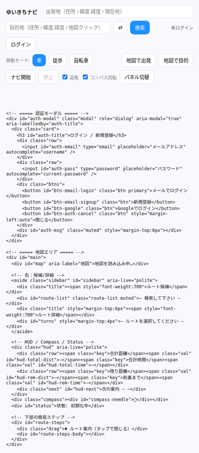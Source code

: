 <!doctype html>
<html lang="ja">
<head>
  <meta charset="utf-8" />
  <meta name="viewport" content="width=device-width,initial-scale=1,viewport-fit=cover" />
  <title>ゆいきちナビ — 1m先方向で地図回転・完全統合版 + ログイン</title>
  <link rel="stylesheet" href="https://unpkg.com/leaflet@1.9.4/dist/leaflet.css" />
  <style>
    :root{
      --accent:#1e90ff;--bg:#f7f9fc;--ink:#111;--card:#fff;
      /* 地図回転（deg）と拡大率（端の茶色対策）をCSS変数で制御 */
      --rotdeg: 0deg;
      --rotscale: 1;
    }
    html,body{height:100%;margin:0;font-family:system-ui,-apple-system,Segoe UI,Roboto,'Noto Sans JP',sans-serif;background:var(--bg);color:var(--ink)}
    #app{height:100%;display:flex;flex-direction:column}

    /* ===== Top Toolbar（地図の外） ===== */
    header.toolbar{background:var(--card);box-shadow:0 1px 8px rgba(0,0,0,.06);padding:8px}
    .bar{display:flex;gap:8px;align-items:center;flex-wrap:wrap}
    .brand{font-weight:800;margin-right:6px}
    .ipt{padding:8px;border:1px solid #e4e8ee;border-radius:10px;min-width:220px;flex:1 1 240px}
    .btn{padding:8px 12px;border:1px solid #dfe3ea;border-radius:10px;background:#fff;cursor:pointer}
    .btn.primary{background:var(--accent);border-color:var(--accent);color:#fff}
    .mode-btn{padding:6px 10px;border-radius:10px;border:1px solid #dfe3ea;background:#fff}
    .mode-btn.active{background:var(--accent);color:#fff;border-color:var(--accent)}
    .muted{font-size:12px;color:#777}
    .collapse{display:none}
    .collapse-area{display:flex;gap:8px;align-items:center;flex-wrap:wrap}

    /* ===== Map / Sidebar / HUD ===== */
    #main{position:relative;flex:1;min-height:420px}
    #map{position:absolute;inset:0}

    /* ここがポイント：Leaflet の描画パネルのみ回転させる */
    #map .leaflet-map-pane{
      transform-origin: center center;
      transform: rotate(var(--rotdeg)) scale(var(--rotscale));
      transition: transform 120ms linear; /* スナップ時の微小変化にも対応 */
      will-change: transform;
    }
    /* コントロール類は回さない（読みやすく） */
    #map .leaflet-control-container{ transform: none !important; }

    /* 右パネル */
    .sidebar{position:absolute;right:12px;top:12px;z-index:1400;background:#fff;padding:10px;border-radius:14px;box-shadow:0 12px 30px rgba(0,0,0,0.12);width:360px;max-height:72vh;overflow:auto}
    .sidebar.hidden{display:none}
    .sidebar .title{display:flex;justify-content:space-between;align-items:center;margin-bottom:6px}
    .route-item{padding:8px;border-radius:10px;border:1px solid #eee;margin-bottom:6px;cursor:pointer}
    .route-item.selected{background:var(--accent);color:#fff;border-color:var(--accent);font-weight:700}
    .turn-step{padding:6px;border-bottom:1px dashed #eee}

    /* HUD小型化 */
    .hud{position:absolute;left:12px;bottom:12px;z-index:1500;background:rgba(255,255,255,0.92);padding:6px 8px;border-radius:10px;box-shadow:0 8px 20px rgba(0,0,0,.12)}
    .hud .row{display:flex;gap:8px;align-items:baseline;flex-wrap:wrap}
    .hud .key{font-size:11px;color:#666}
    .hud .val{font-weight:700;font-size:12px}
    .hud .next{font-size:11px;color:#444;margin-top:2px}

    .compass{position:absolute;right:12px;bottom:12px;z-index:1500;background:rgba(255,255,255,0.95);padding:6px;border-radius:50%;width:40px;height:40px;display:grid;place-items:center;box-shadow:0 6px 18px rgba(0,0,0,0.12)}
    .compass > div{transform-origin:center center}
    #status{position:absolute;left:12px;top:12px;z-index:1500;background:rgba(255,255,255,0.95);padding:6px 8px;border-radius:10px;box-shadow:0 6px 18px rgba(0,0,0,0.12);font-size:12px}

    /* ルート下部の簡易ステップ（開閉式） */
    #route-steps{position:absolute;left:0;right:0;bottom:0;background:rgba(255,255,255,0.96);border-top:1px solid #eee;max-height:42%;overflow:auto;padding:10px;display:none;z-index:1401}
    #route-steps .drag{font-size:12px;color:#666;text-align:center;margin-bottom:4px}

    /* 地図のズームボタンをモバイルで押しやすく拡大 */
    .leaflet-control-zoom{transform-origin:top left}

    @media(max-width:900px){
      .ipt{min-width:140px;flex:1 1 160px}
      .collapse{display:inline-flex}
      .collapse-area{display:none}
      .sidebar{width:min(92vw,420px);top:auto;bottom:12px;max-height:46vh}
      .leaflet-control-zoom{transform:scale(1.35)}
    }
    @media(min-width:901px){
      .leaflet-control-zoom{transform:scale(1.15)}
    }

    /* 現在地マーカー（矢印気泡）。地図が回っても画面上方向へ安定させるためにJSから角度補正 */
    .marker-heading{width:22px;height:22px;border-radius:50%;background:#1e90ff;border:2px solid #fff;box-shadow:0 0 0 2px rgba(30,144,255,.25);position:relative}
    .marker-heading::after{
      content:"";
      position:absolute;left:7px;top:-10px;
      width:0;height:0;border-left:5px solid transparent;border-right:5px solid transparent;border-bottom:10px solid #1e90ff;
    }

    /* === Auth モーダル === */
    .modal{position:fixed;inset:0;background:rgba(0,0,0,.35);display:none;align-items:center;justify-content:center;z-index:2000}
    .modal .card{background:#fff;border-radius:14px;box-shadow:0 16px 40px rgba(0,0,0,.2);padding:16px;width:min(92vw,420px)}
    .modal .card h3{margin:0 0 8px 0}
    .modal .row{display:flex;gap:8px;align-items:center;flex-wrap:wrap;margin-top:6px}
    .modal input{padding:8px;border:1px solid #e4e8ee;border-radius:10px;flex:1}
    .modal .btns{display:flex;gap:8px;margin-top:8px}
    .badge{font-size:12px;color:#555}
  </style>
</head>
<body>
  <div id="app">
    <!-- ===== ツールバー（地図の外。スマホで折りたたみ可能） ===== -->
    <header class="toolbar">
      <div class="bar">
        <div class="brand">ゆいきちナビ</div>
        <input id="from" class="ipt" placeholder="出発地（住所 / 緯度,経度 / 現在地）" />
        <input id="to" class="ipt" placeholder="目的地（住所 / 緯度,経度 / 地図クリック）" />
        <button id="swap" class="btn" title="入れ替え">⇄</button>
        <button id="search" class="btn primary">検索</button>
        <button id="toggle-more" class="btn collapse" aria-expanded="false">詳細 ▾</button>
        <span style="flex:1"></span>
        <span id="auth-chip" class="badge">未ログイン</span>
        <button id="btn-auth" class="btn">ログイン</button>
        <button id="btn-logout" class="btn" style="display:none">ログアウト</button>
      </div>
      <div id="more" class="bar collapse-area" style="margin-top:6px">
        <div class="muted">移動モード:</div>
        <button class="mode-btn active" data-mode="driving" id="m-driv">車</button>
        <button class="mode-btn" data-mode="foot" id="m-foot">徒歩</button>
        <button class="mode-btn" data-mode="bike" id="m-bike">自転車</button>
        <span style="flex:1"></span>
        <button id="set-from-map" class="btn">地図で出発</button>
        <button id="set-to-map" class="btn">地図で目的</button>
        <button id="start-nav" class="btn">ナビ開始</button>
        <button id="stop-nav" class="btn" disabled>停止</button>
        <label class="muted"><input type="checkbox" id="chk-follow" checked> 追尾</label>
        <label class="muted"><input type="checkbox" id="chk-rotate" checked> コンパス回転</label>
        <button id="toggle-sidebar" class="btn" title="右パネルの表示/非表示">パネル切替</button>
      </div>
    </header>

    <!-- ===== 認証モーダル ===== -->
    <div id="auth-modal" class="modal" role="dialog" aria-modal="true" aria-labelledby="auth-title">
      <div class="card">
        <h3 id="auth-title">ログイン / 新規登録</h3>
        <div class="row">
          <input id="auth-email" type="email" placeholder="メールアドレス" autocomplete="username" />
        </div>
        <div class="row">
          <input id="auth-pass" type="password" placeholder="パスワード" autocomplete="current-password" />
        </div>
        <div class="btns">
          <button id="btn-email-login" class="btn primary">メールでログイン</button>
          <button id="btn-email-signup" class="btn">新規登録</button>
          <button id="btn-google" class="btn">Googleでログイン</button>
          <button id="btn-auth-cancel" class="btn" style="margin-left:auto">閉じる</button>
        </div>
        <div id="auth-msg" class="muted" style="margin-top:6px"></div>
      </div>
    </div>

    <!-- ===== 地図エリア ===== -->
    <div id="main">
      <div id="map" aria-label="地図">地図を読み込み中…</div>

      <!-- 右：候補/詳細 -->
      <aside class="sidebar" id="sidebar" aria-live="polite">
        <div class="title"><span style="font-weight:700">ルート候補</span></div>
        <div id="route-list" class="route-list muted">— 検索して下さい —</div>
        <div class="title" style="margin-top:6px"><span style="font-weight:700">ルート詳細</span></div>
        <div id="turns" style="margin-top:4px">— ルートを選択してください —</div>
      </aside>

      <!-- HUD / Compass / Status -->
      <div class="hud" aria-live="polite">
        <div class="row"><span class="key">合計距離</span><span class="val" id="hud-total-dist">—</span><span class="key">合計時間</span><span class="val" id="hud-total-time">—</span></div>
        <div class="row"><span class="key">残り距離</span><span class="val" id="hud-rem-dist">—</span><span class="key">到着まで</span><span class="val" id="hud-rem-time">—</span></div>
        <div class="next" id="hud-next">次の案内 — —</div>
      </div>
      <div class="compass"><div id="compass-needle">🧭</div></div>
      <div id="status">状態: 初期化中</div>

      <!-- 下部の簡易ステップ -->
      <div id="route-steps">
        <div class="drag">▼ ルート案内（タップで閉じる）</div>
        <div id="route-steps-body"></div>
      </div>
    </div>
  </div>

  <script src="https://unpkg.com/leaflet@1.9.4/dist/leaflet.js"></script>
  <script src="https://cdn.jsdelivr.net/npm/@turf/turf@6/turf.min.js"></script>
  <!-- Firebase v11 -->
  <script src="https://www.gstatic.com/firebasejs/11.0.1/firebase-app.js"></script>
  <script src="https://www.gstatic.com/firebasejs/11.0.1/firebase-auth.js"></script>
  <script>
  // ====== 再初期化ガード ======
  if (window._yk_full_v5_rot1m_login) {
    console.warn('already initialized');
  } else {
    window._yk_full_v5_rot1m_login = true;

    (function(){
      /*** =========================
       *      アプリ状態
       * ========================= */
      const S = {
        map:null, from:null, to:null,
        routes:[], routeLayers:[], progressLayer:null,
        selected:-1, nav:false, watchId:null,
        setMode:'driving',
        follow:true, rotate:true, useDummy:false,
        lastRerouteTs:0, lastSnapIdx:0,
        // 回転アニメーション
        mapAngle:0,          // 現在の地図角度（deg）
        targetAngle:0,       // 目標角度（deg）
        animRAF:null,        // requestAnimationFrame ID
        // 現在地まわり
        curMarker:null,
        // 認証
        loggedIn:false,
        user:null,
      };

      /*** =========================
       *      要素取得
       * ========================= */
      const E = {
        from: q('#from'), to: q('#to'), swap: q('#swap'), search: q('#search'),
        modes: qa('.mode-btn'), setFromMap: q('#set-from-map'), setToMap: q('#set-to-map'),
        routeList: q('#route-list'), turns: q('#turns'), status: q('#status'),
        startNav: q('#start-nav'), stopNav: q('#stop-nav'),
        hudTotalDist: q('#hud-total-dist'), hudTotalTime: q('#hud-total-time'),
        hudRemDist: q('#hud-rem-dist'), hudRemTime: q('#hud-rem-time'), hudNext: q('#hud-next'),
        chkFollow: q('#chk-follow'), chkRotate: q('#chk-rotate'),
        compass: q('#compass-needle'), sidebar: q('#sidebar'),
        stepsSheet: q('#route-steps'), stepsBody: q('#route-steps-body'),
        toggleMore: q('#toggle-more'), more: q('#more'), toggleSidebar: q('#toggle-sidebar'),
        // Auth
        authChip: q('#auth-chip'), btnAuth: q('#btn-auth'), btnLogout: q('#btn-logout'),
        modal: q('#auth-modal'), email: q('#auth-email'), pass: q('#auth-pass'),
        btnEmailLogin: q('#btn-email-login'), btnEmailSignup: q('#btn-email-signup'), btnGoogle: q('#btn-google'), btnAuthCancel: q('#btn-auth-cancel'),
        authMsg: q('#auth-msg'),
      };

      /*** =========================
       *      小物ヘルパー
       * ========================= */
      function q(s){return document.querySelector(s)}
      function qa(s){return Array.from(document.querySelectorAll(s))}
      function setStatus(msg, err){E.status.textContent = '状態: '+msg; E.status.style.color = err?'red':'#111'; console.log('[nav]', msg)}
      function formatDist(m){return m>=1000? (m/1000).toFixed(2)+' km' : Math.round(m)+' m'}
      function formatDuration(sec){ if(sec==null) return '—'; const s=Math.round(sec); const h=Math.floor(s/3600); const m=Math.round((s%3600)/60); return h>0? `${h}時間${m}分` : `${m}分`}
      const SPEED_KMH = {foot:4.8, bike:16, driving:42}
      function etaSeconds(meters, mode){ const v=SPEED_KMH[mode]||42; return (meters/1000)/v*3600 }

      // 地図回転のCSS反映
      function applyMapCSSRotation(){
        document.documentElement.style.setProperty('--rotdeg', S.mapAngle.toFixed(2)+'deg');
        // 端の茶色対策：回転時のみ軽く拡大
        const scale = (S.nav && S.rotate && Math.abs(S.mapAngle)%360>0.5)? 1.12 : 1.0;
        document.documentElement.style.setProperty('--rotscale', scale.toFixed(3));
        // コンパスは「北向き」を示すように、地図角度と逆回転で見せる
        try{ E.compass.style.transform = `rotate(${-S.mapAngle}deg)` }catch{}
      }
      // 角度差分を -180..+180 に正規化
      function deltaAngle(a, b){ let d=(b-a+540)%360-180; return d; }
      // スムーズ追従（毎フレーム）
      function ensureRotationLoop(){
        if (S.animRAF != null) return;
        const step = ()=>{
          S.animRAF = null;
          // 目標に向かって補間（緩やかに）
          const d = deltaAngle(S.mapAngle, S.targetAngle);
          const eps = 0.05; // 収束閾値
          if (Math.abs(d) > eps){
            // 係数は速度：大きいほど素早く回る（0.10〜0.18 くらいが自然）
            S.mapAngle = (S.mapAngle + d * 0.14 + 360) % 360;
            applyMapCSSRotation();
            S.animRAF = requestAnimationFrame(step);
          } else {
            S.mapAngle = S.targetAngle % 360;
            applyMapCSSRotation();
          }
        };
        S.animRAF = requestAnimationFrame(step);
      }
      // 回転を有効化/無効化（無効化時は0度へスムーズ復帰）
      function setRotationEnabled(on){
        if (on){
          ensureRotationLoop();
        } else {
          S.targetAngle = 0;
          ensureRotationLoop();
        }
      }

      // 日本語インストラクション
      function jpInstruction(step){
        if(!step||!step.maneuver) return '直進';
        const m=step.maneuver, type=m.type||'', mod=m.modifier||'', name=step.name?`（${step.name}）`:'';
        const round=`${m.exit? m.exit+' 番目の出口':''}`;
        const dir=({left:'左方向','slight left':'やや左方向','sharp left':'大きく左方向',right:'右方向','slight right':'やや右方向','sharp right':'大きく右方向',straight:'直進',uturn:'Uターン'})[mod]||'';
        let t='進む';
        switch(type){case'depart':t='出発';break;case'arrive':t='目的地に到着';break;case'turn':t=dir||'曲がる';break;case'new name':t='道なりに進む';break;case'merge':t='合流';break;case'on ramp':t='入口から進入';break;case'off ramp':t='出口で出る';break;case'roundabout':case'rotary':t=`環状交差点で${round||'目的の出口'}へ`;break;case'roundabout turn':t=`環状交差点で${dir}`;break;case'fork':t=`分岐で${dir}`;break;case'end of road':t=`突き当たりで${dir}`;break;case'continue':t='直進';break;case'use lane':t='車線に従う';break}
        return `${t}${name}`.trim()
      }

      // 音声読み上げ（次の案内）
      function speakJa(text){ if(!window.speechSynthesis) return; try{ const u=new SpeechSynthesisUtterance(text); u.lang='ja-JP'; window.speechSynthesis.cancel(); window.speechSynthesis.speak(u) }catch{} }

      /*** =========================
       *      地図初期化
       * ========================= */
      const map = L.map('map', {center:[35.681236,139.767125], zoom:5, zoomControl:true});
      L.tileLayer('https://{s}.tile.openstreetmap.org/{z}/{x}/{y}.png',{maxZoom:19, attribution:'© OpenStreetMap contributors'}).addTo(map);
      S.map = map;

      // 現在地マーカー（中の矢印は JS で角度補正して画面上方向へ）
      function ensureCurMarker(){
        if (S.curMarker) return S.curMarker;
        const html = `<div class="marker-heading rotateable"></div>`;
        S.curMarker = L.marker(map.getCenter(), {icon: L.divIcon({html, className:'', iconSize:[22,22]}), title:'現在地'}).addTo(map);
        return S.curMarker;
      }
      function setCurrentMarker(lat,lon, arrowScreenDeg){
        const m = ensureCurMarker();
        m.setLatLng([lat,lon]);
        try{
          const el = m.getElement().querySelector('.rotateable');
          if (el){
            el.style.transition = 'transform 80ms linear';
            el.style.transform = `rotate(${arrowScreenDeg||0}deg)`;
          }
        }catch{}
      }

      /*** =========================
       *    1m先のルート方向で回す
       * ========================= */
      function updateRotationByRouteAhead(route, lon, lat){
        try{
          const line = turf.lineString(route.geometry.coordinates);
          // 最近傍点（location は「線上距離(km)」として返る）
          const pt = turf.point([lon,lat]);
          const snapped = turf.nearestPointOnLine(line, pt, {units:'kilometers'});
          const locKm = snapped.properties.location || 0;
          // 1m = 0.001 km 先の点
          const ahead = turf.along(line, locKm + 0.001, {units:'kilometers'});
          const [ax, ay] = ahead.geometry.coordinates; // lon, lat
          // bearing（度）。北=0, 東=90, 時計回り
          let bearing = turf.bearing([lon,lat], [ax,ay]); // -180..+180
          // CSSは0..360にしておく
          bearing = (bearing + 360) % 360;

          // 「地図を回す目標角度」を更新
          if (S.nav && S.rotate){
            S.targetAngle = bearing;
            ensureRotationLoop();
          }

          // マーカー矢印は「画面上方向を向かせる」＝ 地図角度分だけ逆回し
          const arrowScreen = ((bearing - S.mapAngle) + 360) % 360;
          setCurrentMarker(lat, lon, arrowScreen);
        }catch(e){
          // 何かあっても矢印は0度へ
          setCurrentMarker(lat, lon, 0);
        }
      }

      /*** =========================
       *      ルート描画/選択
       * ========================= */
      function clearRoutes(){
        S.routeLayers.forEach(l=>{try{map.removeLayer(l)}catch{}});
        S.routeLayers=[];
        if(S.progressLayer){ try{ map.removeLayer(S.progressLayer) }catch{} S.progressLayer=null }
        E.routeList.innerHTML=''; E.turns.innerHTML='';
        S.routes=[]; S.selected=-1;
        E.hudTotalDist.textContent='—'; E.hudTotalTime.textContent='—';
        E.hudRemDist.textContent='—'; E.hudRemTime.textContent='—';
        q('#route-steps').style.display='none';
      }

      function drawRoutes(routes){
        clearRoutes(); S.routes=routes;
        routes.forEach((r,i)=>{
          const coords=r.geometry.coordinates.map(c=>[c[1],c[0]]);
          const line=L.polyline(coords,{color:i===0?'#1e90ff':'#888',weight:i===0?7:5,opacity:i===0?0.95:0.45}).addTo(map);
          line.on('click',()=> selectRoute(i));
          line.bindTooltip(`候補 ${i+1}｜${(r.distance/1000).toFixed(2)} km｜${formatDuration(etaSeconds(r.distance,S.setMode))}`);
          S.routeLayers.push(line);

          // ★ユーザー要望：「変な点を消す」→ 曲がり点マーカーは追加しない
          // （必要なら、ここに makeTurnMarker を復活させる）
        });
        S.selected=0; selectRoute(0);
      }

      function selectRoute(i){
        if(i<0||i>=S.routes.length) return;
        S.selected=i;
        S.routeLayers.forEach((l,idx)=>{
          l.setStyle({color: idx===i? '#1e90ff':'#888', weight: idx===i?8:5, opacity: idx===i?0.98:0.4});
          if(idx===i) l.bringToFront();
        });
        E.routeList.innerHTML='';
        S.routes.forEach((r,idx)=>{
          const div=document.createElement('div');
          div.className='route-item'+(idx===i?' selected':'');
          div.textContent=`候補 ${idx+1} — ${(r.distance/1000).toFixed(2)} km / ${formatDuration(etaSeconds(r.distance,S.setMode))}`;
          div.addEventListener('click',()=> selectRoute(idx));
          E.routeList.appendChild(div);
        });

        const r=S.routes[i];
        const steps=r.legs[0].steps||[];
        renderTurns(steps);

        const coords=r.geometry.coordinates.map(c=>[c[1],c[0]]);
        map.fitBounds(L.latLngBounds(coords),{padding:[50,50]});

        E.hudTotalDist.textContent=(r.distance/1000).toFixed(2)+' km';
        E.hudTotalTime.textContent=formatDuration(etaSeconds(r.distance,S.setMode));

        S.lastSnapIdx=0;
        if(S.progressLayer){ try{map.removeLayer(S.progressLayer)}catch{} S.progressLayer=null }
      }

      function renderTurns(steps){
        E.turns.innerHTML='';
        if(!steps||!steps.length){ E.turns.textContent='ターンバイターンデータがありません'; return }
        const fr=document.createDocumentFragment();
        steps.forEach((s)=>{
          const node=document.createElement('div');
          node.className='turn-step';
          node.innerHTML=`<div><strong>${jpInstruction(s)}</strong></div><div class='muted'>距離: ${formatDist(s.distance)} ${s.name?'｜道路: '+s.name:''}</div>`;
          fr.appendChild(node);
        });
        E.turns.appendChild(fr);

        // 下部シート（簡易）
        const listHtml = steps.map((s,idx)=>`<li data-idx="${idx}">${jpInstruction(s)} <span class='muted'>${formatDist(s.distance||0)}</span></li>`).join('');
        E.stepsBody.innerHTML = `<ol>${listHtml}</ol>`;
        E.stepsSheet.style.display='block';
        E.stepsBody.querySelectorAll('li').forEach(li=> li.addEventListener('click',()=>{
          const s=steps[+li.dataset.idx];
          if(s&&s.maneuver){
            const [lon,lat]=s.maneuver.location;
            map.panTo([lat,lon]);
            L.popup().setLatLng([lat,lon]).setContent(`<b>${jpInstruction(s)}</b>`).openOn(map);
          }
        }))
      }

      /*** =========================
       *      ルーティングAPI
       * ========================= */
      function parseLatLon(q){ if(!q) return null; const m=q.trim().match(/^(-?\d+(?:\.\d+)?)[,\s]+(-?\d+(?:\.\d+)?)/); if(m) return {lat:parseFloat(m[1]), lon:parseFloat(m[2]), display_name:`${parseFloat(m[1]).toFixed(5)}, ${parseFloat(m[2]).toFixed(5)}`}; return null }
      async function geocode(q){ const p=parseLatLon(q); if(p) return p; const url='https://nominatim.openstreetmap.org/search?format=json&limit=5&q='+encodeURIComponent(q); try{ const ctrl=new AbortController(); const t=setTimeout(()=>ctrl.abort(),8000); const res=await fetch(url,{signal:ctrl.signal, headers:{'Accept-Language':'ja'}}); clearTimeout(t); if(!res.ok) throw new Error('HTTP '+res.status); const j=await res.json(); if(j&&j.length>0) return {lat:+j[0].lat, lon:+j[0].lon, display_name:j[0].display_name}; return null }catch(e){ console.warn('geocode fail',e); return null } }
      async function fetchRoutes(from,to,mode){ const profile=mode==='driving'?'driving': mode==='foot'?'foot':'bicycle'; const url=`https://router.project-osrm.org/route/v1/${profile}/${from.lon},${from.lat};${to.lon},${to.lat}?overview=full&geometries=geojson&steps=true&alternatives=true`; try{ const ctrl=new AbortController(); const t=setTimeout(()=>ctrl.abort(),12000); const res=await fetch(url,{signal:ctrl.signal}); clearTimeout(t); if(!res.ok) throw new Error('HTTP '+res.status); const j=await res.json(); if(j && j.code==='Ok' && j.routes && j.routes.length>0) return j.routes; return null }catch(e){ console.warn('fetchRoutes fail',e); return null } }

      async function resolveFromInput(){ const v=(E.from.value||'').trim(); if(!v || v==='現在地' || v==='いま' || v.toLowerCase()==='current'){ return await getCurrentLocation() } const g=await geocode(v); if(!g) throw new Error('出発地が見つかりません'); return g }
      async function resolveToInput(){ const v=(E.to.value||'').trim(); const g=parseLatLon(v) || (v? await geocode(v):null); if(!g) throw new Error('目的地が見つかりません'); return g }
      function getCurrentLocation(){ return new Promise((res,rej)=>{ if(!S.loggedIn){ rej(new Error('現在地機能はログイン後に利用できます')); return } if(!navigator.geolocation){ rej(new Error('この端末は位置情報に対応していません')); return } navigator.geolocation.getCurrentPosition(p=> res({lat:p.coords.latitude, lon:p.coords.longitude, display_name:'現在地'}), err=> rej(err), {enableHighAccuracy:true, timeout:12000}) }) }

      /*** =========================
       *      ナビ実行
       * ========================= */
      function startNavigation(){
        if(!S.loggedIn){ setStatus('ログインが必要です（ツールバーの「ログイン」から）',true); E.btnAuth.focus(); return }
        if(S.nav) return;
        if(!S.routes.length){ setStatus('先にルートを検索してください',true); return }
        S.nav=true; setStatus('ナビ開始'); E.startNav.disabled=true; E.stopNav.disabled=false;

        // 地図回転ON条件を満たすなら開始
        setRotationEnabled(E.chkRotate.checked);

        if(!navigator.geolocation){ setStatus('位置情報非対応。ダミーを使用します',true); applyDummy(); return }
        try{
          S.watchId = navigator.geolocation.watchPosition(onNavPos, onNavErr,{enableHighAccuracy:true, maximumAge:1000, timeout:15000})
        }catch(e){
          console.warn(e); applyDummy();
        }
      }
      function stopNavigation(){
        if(!S.nav) return;
        S.nav=false; setStatus('ナビ停止'); E.startNav.disabled=false; E.stopNav.disabled=true;
        try{ if(S.watchId!=null){ navigator.geolocation.clearWatch(S.watchId); S.watchId=null } }catch{}
        // 回転を滑らかに0度へ
        setRotationEnabled(false);
      }
      function onNavErr(err){ console.warn('nav err',err); if(err&&err.code===1){ setStatus('位置情報が許可されていません',true) } }

      function offRouteThreshold(){ return S.setMode==='foot'?30: S.setMode==='bike'?50:100 }
      function rerouteCooldownMs(){ return 8000 }

      function updateProgressLayer(route, snapIdx){
        if(!route) return;
        const coords=route.geometry.coordinates;
        if(snapIdx<=0) return;
        const seg=coords.slice(0,Math.min(snapIdx+1,coords.length)).map(c=>[c[1],c[0]]);
        if(!S.progressLayer){
          S.progressLayer=L.polyline(seg,{color:'#2ecc71',weight:8,opacity:.9}).addTo(map)
        } else {
          S.progressLayer.setLatLngs(seg)
        }
      }

      function onNavPos(pos){
        const lat=pos.coords.latitude, lon=pos.coords.longitude;

        // 常に中心へ（追尾ONのとき）
        if(S.follow){
          const z=Math.max(15,map.getZoom());
          map.setView([lat,lon], Math.min(17,z), {animate:false});
        }
        // 現在選択ルート
        const route=S.routes[S.selected];
        if(route){
          // ★1m先のルート方向で地図を回す（+ 矢印補正）
          updateRotationByRouteAhead(route, lon, lat);
        } else {
          setCurrentMarker(lat, lon, 0);
        }

        if(S.useDummy) return;

        // 進捗・残距離計算・音声案内
        if(route){
          const line=turf.lineString(route.geometry.coordinates);
          const pt=turf.point([lon,lat]);
          const snapped=turf.nearestPointOnLine(line, pt, {units:'meters'});
          const distTo=snapped.properties.dist;
          const snapIdx=snapped.properties.index||0;
          if(snapIdx>S.lastSnapIdx){ S.lastSnapIdx=snapIdx; updateProgressLayer(route,snapIdx) }

          // 次の案内（近いと読む）
          const steps=route.legs[0].steps||[];
          let chosen=null;
          for(let i=0;i<steps.length;i++){
            const st=steps[i];
            const loc=st.maneuver&&st.maneuver.location; if(!loc) continue;
            const d=turf.distance(turf.point([lon,lat]), turf.point([loc[0],loc[1]]), {units:'meters'});
            if(d>5){ chosen={index:i, step:st, dist:d}; break }
          }
          if(!chosen && steps.length){ chosen={index:steps.length-1, step:steps[steps.length-1], dist:0} }
          if(chosen){
            const msg=`${formatDist(chosen.dist)} 先、${jpInstruction(chosen.step)}`;
            E.hudNext.textContent=`次の案内 — ${msg}`;
            if(chosen.dist<60){ speakJa(msg) }
          }
          // 残距離とETA
          const totalDist=route.distance;
          const totalDur=etaSeconds(route.distance,S.setMode);
          const remLine=turf.lineString(route.geometry.coordinates.slice(snapIdx));
          const remKm=turf.length(remLine,{units:'kilometers'});
          const remM=Math.max(0,Math.round(remKm*1000));
          const remSec = totalDist>0 ? (totalDur*(remM/totalDist)) : 0;
          E.hudRemDist.textContent=formatDist(remM);
          E.hudRemTime.textContent=formatDuration(remSec);

          // 逸脱で自動リルート
          const nowMs=Date.now();
          if(distTo>offRouteThreshold() && (nowMs-S.lastRerouteTs)>rerouteCooldownMs()){
            S.lastRerouteTs=nowMs;
            setStatus(`コース外（${Math.round(distTo)}m）。再検索…`);
            const cur={lat,lon};
            const dest=S.to;
            if(dest){
              fetchRoutes(cur,dest,S.setMode).then(rs=>{
                if(rs&&rs.length){
                  drawRoutes(rs);
                  setStatus('自動リルート完了');
                  if(S.follow) map.setView([lat,lon],16,{animate:false});
                } else {
                  setStatus('リルート失敗',true)
                }
              });
            }
          }
        }
      }

      /*** =========================
       *    UI / 入力 / 初期配線
       * ========================= */
      E.swap.addEventListener('click',()=>{ const a=E.from.value; E.from.value=E.to.value; E.to.value=a; const af=S.from; S.from=S.to; S.to=af })
      E.modes.forEach(b=> b.addEventListener('click', async ()=>{
        E.modes.forEach(x=>x.classList.remove('active')); b.classList.add('active');
        S.setMode=b.dataset.mode;
        if(S.from&&S.to){
          setStatus('モード変更: 再検索…');
          const routes=await fetchRoutes(S.from,S.to,S.setMode);
          if(routes){ drawRoutes(routes); setStatus('モード変更を反映しました') }
          else { setStatus('モード変更の反映に失敗',true) }
        }
      }))
      E.setFromMap.addEventListener('click',()=>{ S.mapClickMode='from'; setStatus('地図をタップして出発地を選んでください') })
      E.setToMap.addEventListener('click',()=>{ S.mapClickMode='to'; setStatus('地図をタップして目的地を選んでください') })
      map.on('click',(e)=>{
        if(S.mapClickMode==='from'){
          S.from={lat:e.latlng.lat, lon:e.latlng.lng, display_name:`${e.latlng.lat.toFixed(5)}, ${e.latlng.lng.toFixed(5)}`};
          E.from.value=S.from.display_name; S.mapClickMode=null; setStatus('出発地を設定しました');
        } else if(S.mapClickMode==='to'){
          S.to={lat:e.latlng.lat, lon:e.latlng.lng, display_name:`${e.latlng.lat.toFixed(5)}, ${e.latlng.lng.toFixed(5)}`};
          E.to.value=S.to.display_name; S.mapClickMode=null; setStatus('目的地を設定しました');
        }
      });

      E.search.addEventListener('click', async ()=>{
        try{
          setStatus('出発地を解決中...'); const f=await resolveFromInput(); S.from=f;
          setStatus('目的地を解決中...'); const t=await resolveToInput(); S.to=t;
          setStatus('ルート検索中...'); const rs=await fetchRoutes(f,t,S.setMode);
          if(!rs){ setStatus('ルート検索に失敗しました（外部API制限の可能性）',true); return }
          drawRoutes(rs); setStatus('ルート候補を表示しました');
        }catch(e){ setStatus(e.message||'検索に失敗しました',true) }
      });
      E.startNav.addEventListener('click', startNavigation);
      E.stopNav.addEventListener('click', stopNavigation);
      E.chkFollow.addEventListener('change',()=>{ S.follow=E.chkFollow.checked });
      E.chkRotate.addEventListener('change',()=>{ S.rotate=E.chkRotate.checked; setRotationEnabled(S.nav && S.rotate) });
      [E.from,E.to].forEach(i=> i.addEventListener('keydown', e=>{ if(e.key==='Enter') E.search.click() }))

      // 右パネル切替 / 詳細の開閉
      E.toggleSidebar.addEventListener('click',()=>{ E.sidebar.classList.toggle('hidden') })
      E.toggleMore.addEventListener('click',()=>{
        const open = E.more.style.display!=='none' && getComputedStyle(E.more).display!=='none';
        if(open){ E.more.style.display='none'; E.toggleMore.setAttribute('aria-expanded','false'); E.toggleMore.textContent='詳細 ▸' }
        else     { E.more.style.display='flex'; E.toggleMore.setAttribute('aria-expanded','true'); E.toggleMore.textContent='詳細 ▾' }
      });
      q('#route-steps').addEventListener('click',()=>{ const s=q('#route-steps'); s.style.display = (s.style.display==='none'?'block':'none') });

      // 初期メッセージ
      setStatus('初期化完了 — 出発地と目的地を入力して検索してください');

      /*** =========================
       *      ダミー位置
       * ========================= */
      const DUMMY={lat:35.170915, lon:136.881537};
      function applyDummy(){ S.useDummy=true; setCurrentMarker(DUMMY.lat,DUMMY.lon,0); map.setView([DUMMY.lat,DUMMY.lon],16,{animate:false}); setStatus('ダミー位置を使用中') }

      /*** =========================
       *      ちょいテスト（変更禁止）
       * ========================= */
      (function(){
        function eq(n,a,b){ if(a!==b){ console.error('TEST FAIL',n,a,b) } else { console.log('TEST OK',n) } }
        eq('formatDist_500', formatDist(500), '500 m');
        eq('formatDist_1500', formatDist(1500), '1.50 km');
        eq('formatDuration_59m', formatDuration(59*60), '59分');
        eq('formatDuration_2h5m', formatDuration(2*3600+5*60), '2時間5分');
        const d=10000; const f=Math.round(etaSeconds(d,'foot')/60), b=Math.round(etaSeconds(d,'bike')/60), c=Math.round(etaSeconds(d,'driving')/60);
        if(!(f>b && b>c)) console.error('TEST FAIL eta order'); else console.log('TEST OK eta order');
      })();

      // 公開（デバッグ用）
      window._yuikichi = { state:S };

      /*** =========================
       *      Firebase 認証
       * ========================= */
      const firebaseConfig = {
        apiKey: 'YOUR_API_KEY',
        authDomain: 'YOUR_PROJECT_ID.firebaseapp.com',
        projectId: 'YOUR_PROJECT_ID',
      };
      try{ firebase.initializeApp(firebaseConfig) }catch(e){ /* already init in HMR */ }
      const auth = firebase.auth();
      const provider = new firebase.auth.GoogleAuthProvider();

      function updateAuthUI(){
        if(S.loggedIn){
          E.authChip.textContent = (S.user && S.user.displayName)? `ログイン中: ${S.user.displayName}` : 'ログイン中';
          E.btnAuth.style.display='none';
          E.btnLogout.style.display='inline-block';
          E.modal.style.display='none';
          E.authMsg.textContent='';
          setStatus('ログインしました');
        } else {
          E.authChip.textContent='未ログイン';
          E.btnAuth.style.display='inline-block';
          E.btnLogout.style.display='none';
        }
      }

      // Auth events
      E.btnAuth.addEventListener('click', ()=>{ E.modal.style.display='flex'; E.email.focus() })
      E.btnAuthCancel.addEventListener('click', ()=>{ E.modal.style.display='none' })
      E.btnLogout.addEventListener('click', async ()=>{ try{ await auth.signOut(); }catch(e){ console.warn(e) } })

      E.btnEmailLogin.addEventListener('click', async ()=>{
        try{
          const cred = await auth.signInWithEmailAndPassword(E.email.value.trim(), E.pass.value);
          S.loggedIn = true; S.user = cred.user; updateAuthUI();
        }catch(e){ E.authMsg.textContent = e && e.message ? e.message : 'ログインに失敗しました'; }
      })
      E.btnEmailSignup.addEventListener('click', async ()=>{
        try{
          const cred = await auth.createUserWithEmailAndPassword(E.email.value.trim(), E.pass.value);
          S.loggedIn = true; S.user = cred.user; updateAuthUI();
        }catch(e){ E.authMsg.textContent = e && e.message ? e.message : '新規登録に失敗しました'; }
      })
      E.btnGoogle.addEventListener('click', async ()=>{
        try{
          const result = await auth.signInWithPopup(provider);
          S.loggedIn = true; S.user = result.user; updateAuthUI();
        }catch(e){ E.authMsg.textContent = e && e.message ? e.message : 'Googleログインに失敗しました'; }
      })

      auth.onAuthStateChanged((user)=>{
        S.loggedIn = !!user; S.user = user||null; updateAuthUI();
      });

      // クリックでモーダル外を押したら閉じる
      E.modal.addEventListener('click', (ev)=>{ if(ev.target===E.modal){ E.modal.style.display='none' } });

    })();
  }
  </script>
</body>
</html>
